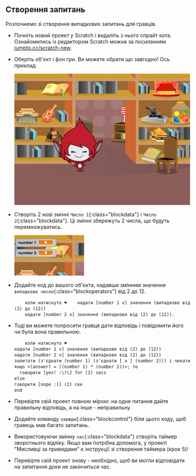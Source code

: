 ## Створення запитань

Розпочнемо зі створення випадкових запитань для гравців.

+ Почніть новий проект у Scratch і видаліть з нього спрайт кота. Ознайомитись із редактором Scratch можна за посиланням <a href="http://jumpto.cc/scratch-new" target="_blank">jumpto.cc/scratch-new</a>.

+ Оберіть об'єкт і фон гри. Ви можете обрати що завгодно! Ось приклад:
    
    ![screenshot](images/brain-setting.png)

+ Створіть 2 нові змінні `Число 1`{:class="blockdata"} і `Число 2`{:class="blockdata"}. Ці змінні збережуть 2 числа, що будуть перемножуватись.
    
    ![screenshot](images/brain-variables.png)

+ Додайте код до вашого об'єкта, надавши змінним значення ` випадкове число`{:class="blockoperators"} від 2 до 12.
    
    ```blocks
        коли натиснуто ⚑    надати [number 1 v] значення (випадкове від (2) до (12))
        надати [number 2 v] значення (випадкове від (2) до (12)).
    ```

+ Тоді ви можете попросити гравця дати відповідь і повідомити його чи була вона правильною.
    
    ```blocks
        коли натиснуто ⚑
    надати [number 1 v] значення (випадкове від (2) до (12))
    надати [number 2 v] значення (випадкове від (2) до (12))
    запитати (з'єднати (number 1) (з'єднати [ x ] (number 2))) і чекати
    якщо <(answer) = ((number 1) * (number 2))>; то 
      говорити [yes! :\)\] for (2) secs
    else
    говорити [nope :(] (2) сек
    end
    ```

+ Перевірте свій проект повною мірою: на одне питання дайте правильну відповідь, а на інше - неправильну.

+ Додайте команду `завжди`{:class="blockcontrol"} біля цього коду, щоб гравець мав багато запитань.

+ Використовуючи змінну `час`{:class="blockdata"} створіть таймер зворотнього відліку. Якщо вам потрібна допомога, у проекті "Мисливці за привидами" є інструкції зі створення таймера (крок 5)!

+ Перевірте свій проект знову - необхідно, щоб ви могли відповідати на запитання доки не закінчиться час.